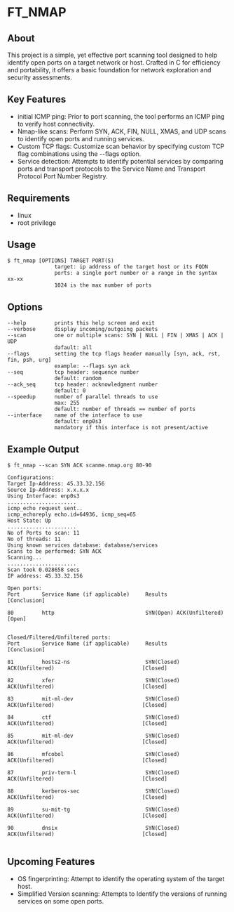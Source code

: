 # FT_NMAP

## About
This project is a simple, yet effective port scanning tool designed to help identify open ports on a target network or host. Crafted in C for efficiency and portability, it offers a basic foundation for network exploration and security assessments.
## Key Features
- initial ICMP ping: Prior to port scanning, the tool performs an ICMP ping to verify host connectivity.
- Nmap-like scans: Perform SYN, ACK, FIN, NULL, XMAS, and UDP scans to identify open ports and running services.
- Custom TCP flags: Customize scan behavior by specifying custom TCP flag combinations using the --flags option.
- Service detection: Attempts to identify potential services by comparing ports and transport protocols to the Service Name and Transport Protocol Port Number Registry.
## Requirements
- linux
- root privilege
## Usage
```
$ ft_nmap [OPTIONS] TARGET PORT(S)
               target: ip address of the target host or its FQDN
               ports: a single port number or a range in the syntax xx-xx
               1024 is the max number of ports
```
## Options
```
--help         prints this help screen and exit
--verbose      display incoming/outgoing packets
--scan         one or multiple scans: SYN | NULL | FIN | XMAS | ACK | UDP
               dafault: all
--flags        setting the tcp flags header manually [syn, ack, rst, fin, psh, urg]
               example: --flags syn ack
--seq          tcp header: sequence number
               default: random
--ack_seq      tcp header: acknowledgment number
               default: 0
--speedup      number of parallel threads to use
               max: 255
               default: number of threads == number of ports
--interface    name of the interface to use
               default: enp0s3
               mandatory if this interface is not present/active
```
## Example Output
```
$ ft_nmap --scan SYN ACK scanme.nmap.org 80-90

Configurations:
Target Ip-Address: 45.33.32.156
Source Ip-Address: x.x.x.x
Using Interface: enp0s3
......................
icmp_echo request sent..
icmp_echoreply echo.id=64936, icmp_seq=65
Host State: Up
......................
No of Ports to scan: 11
No of threads: 11
Using known services database: database/services
Scans to be performed: SYN ACK 
Scanning...
......................
Scan took 0.028658 secs
IP address: 45.33.32.156

Open ports:
Port       Service Name (if applicable)     Results                                                [Conclusion]
                                                                                                               
80         http                             SYN(Open) ACK(Unfiltered)                              [Open]
                                                                                                               

Closed/Filtered/Unfiltered ports:
Port       Service Name (if applicable)     Results                                                [Conclusion]
                                                                                                               
81         hosts2-ns                        SYN(Closed) ACK(Unfiltered)                            [Closed]
                                                                                                               
82         xfer                             SYN(Closed) ACK(Unfiltered)                            [Closed]
                                                                                                               
83         mit-ml-dev                       SYN(Closed) ACK(Unfiltered)                            [Closed]
                                                                                                               
84         ctf                              SYN(Closed) ACK(Unfiltered)                            [Closed]
                                                                                                               
85         mit-ml-dev                       SYN(Closed) ACK(Unfiltered)                            [Closed]
                                                                                                               
86         mfcobol                          SYN(Closed) ACK(Unfiltered)                            [Closed]
                                                                                                               
87         priv-term-l                      SYN(Closed) ACK(Unfiltered)                            [Closed]
                                                                                                               
88         kerberos-sec                     SYN(Closed) ACK(Unfiltered)                            [Closed]
                                                                                                               
89         su-mit-tg                        SYN(Closed) ACK(Unfiltered)                            [Closed]
                                                                                                               
90         dnsix                            SYN(Closed) ACK(Unfiltered)                            [Closed]
                                                                                                               

```

## Upcoming Features
- OS fingerprinting: Attempt to identify the operating system of the target host.
- Simplified Version scanning: Attempts to Identify the versions of running services on some open ports.
